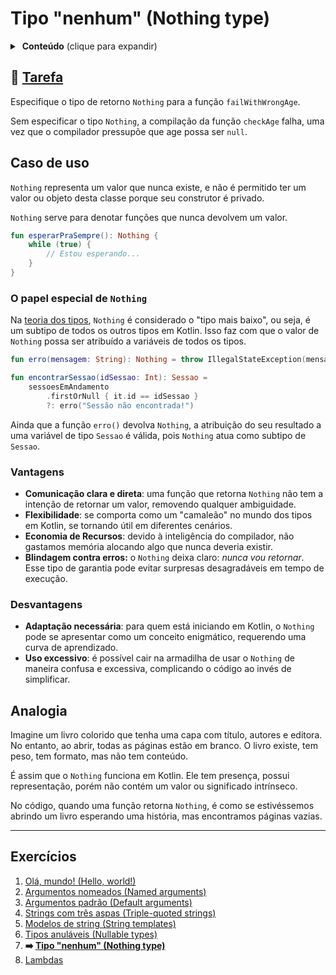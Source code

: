 # Tipo "nenhum" (Nothing type)

<details>
<summary>&nbsp;<b>Conteúdo</b> (clique para expandir)</summary>

<p></p>

<!-- TOC -->
* [Tipo "nenhum" (Nothing type)](#tipo-nenhum-nothing-type)
  * [🔗 Tarefa](#-tarefa)
  * [Caso de uso](#caso-de-uso)
    * [O papel especial de `Nothing`](#o-papel-especial-de-nothing)
    * [Vantagens](#vantagens)
    * [Desvantagens](#desvantagens)
  * [Analogia](#analogia)
  * [Exercícios](#exercícios)
<!-- TOC -->

</details>

## 🔗 [Tarefa](https://play.kotlinlang.org/koans/Introduction/Nothing%20type/Task.kt)

Especifique o tipo de retorno `Nothing` para a função `failWithWrongAge`.

Sem especificar o tipo `Nothing`, a compilação da função `checkAge` falha, uma vez que o compilador pressupõe que age possa ser `null`.

## Caso de uso

`Nothing` representa um valor que nunca existe, e não é permitido ter um valor ou objeto desta classe porque seu construtor é privado.

`Nothing` serve para denotar funções que nunca devolvem um valor.

```kotlin
fun esperarPraSempre(): Nothing {
    while (true) {
        // Estou esperando...
    }
}   
```

### O papel especial de `Nothing`

Na [teoria dos tipos](https://pt.wikipedia.org/wiki/Teoria_dos_tipos), `Nothing` é considerado o "tipo mais baixo", ou seja,
é um subtipo de todos os outros tipos em Kotlin. Isso faz com que o valor de `Nothing` possa ser atribuído a variáveis de todos os tipos.

```kotlin
fun erro(mensagem: String): Nothing = throw IllegalStateException(mensagem)

fun encontrarSessao(idSessao: Int): Sessao =
    sessoesEmAndamento
        .firstOrNull { it.id == idSessao }
        ?: erro("Sessão não encontrada!")
```

Ainda que a função `erro()` devolva `Nothing`, a atribuição do seu resultado a uma variável de tipo `Sessao` é válida, pois `Nothing` atua
como subtipo de `Sessao`.

### Vantagens

- **Comunicação clara e direta**: uma função que retorna `Nothing` não tem a intenção de retornar um valor,
  removendo qualquer ambiguidade.
- **Flexibilidade**: se comporta como um "camaleão" no mundo dos tipos em Kotlin, se tornando útil em diferentes cenários.
- **Economia de Recursos**: devido à inteligência do compilador, não gastamos memória alocando algo que nunca deveria existir.
- **Blindagem contra erros:** o `Nothing` deixa claro: _nunca vou retornar_. Esse tipo de garantia pode evitar surpresas
  desagradáveis em tempo de execução.

### Desvantagens

- **Adaptação necessária**: para quem está iniciando em Kotlin, o `Nothing` pode se apresentar como um conceito enigmático, requerendo uma
  curva de aprendizado.
- **Uso excessivo**: é possível cair na armadilha de usar o `Nothing` de maneira confusa e excessiva, complicando o
  código ao invés de simplificar.

## Analogia

Imagine um livro colorido que tenha uma capa com título, autores e editora. No entanto, ao abrir, todas as
páginas estão em branco. O livro existe, tem peso, tem formato, mas não tem conteúdo.

É assim que o `Nothing` funciona em Kotlin. Ele tem presença, possui representação, porém não contém um valor ou significado intrínseco.

No código, quando uma função retorna `Nothing`, é como se estivéssemos abrindo um livro esperando uma história, mas encontramos páginas
vazias.

---

## Exercícios

1. [Olá, mundo! (Hello, world!)](https://github.com/rsicarelli/kotlin-koans-edu-br/blob/main/koans/src/commonMain/kotlin/com/rsicarelli/koansbr/introduction/helloWorld/README.md)
2. [Argumentos nomeados (Named arguments)](https://github.com/rsicarelli/kotlin-koans-edu-br/blob/main/koans/src/commonMain/kotlin/com/rsicarelli/koansbr/introduction/namedArguments/README.md)
3. [Argumentos padrão (Default arguments)](https://github.com/rsicarelli/kotlin-koans-edu-br/blob/main/koans/src/commonMain/kotlin/com/rsicarelli/koansbr/introduction/defaultArguments/README.md)
4. [Strings com três aspas (Triple-quoted strings)](https://github.com/rsicarelli/kotlin-koans-edu-br/blob/main/koans/src/commonMain/kotlin/com/rsicarelli/koansbr/introduction/tripleQuotedStrings/README.md)
5. [Modelos de string (String templates)](https://github.com/rsicarelli/kotlin-koans-edu-br/blob/main/koans/src/commonMain/kotlin/com/rsicarelli/koansbr/introduction/stringTemplates/README.md)
6. [Tipos anuláveis (Nullable types)](https://github.com/rsicarelli/kotlin-koans-edu-br/blob/main/koans/src/commonMain/kotlin/com/rsicarelli/koansbr/introduction/nullableTypes/README.md)
7. **➡️ [Tipo "nenhum" (Nothing type)](
   https://github.com/rsicarelli/kotlin-koans-edu-br/blob/main/koans/src/commonMain/kotlin/com/rsicarelli/koansbr/introduction/nothingType/README.md
   )**
8. [Lambdas](https://github.com/rsicarelli/kotlin-koans-edu-br/blob/main/koans/src/commonMain/kotlin/com/rsicarelli/koansbr/introduction/lambdas/README.md)
